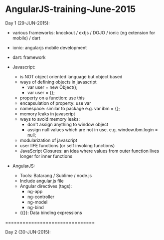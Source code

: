 # AngularJS-training-June-2015

Day 1 (29-JUN-2015):
- various frameworks: knockout / extjs / DOJO / ionic (ng extension for mobile) / dart
- ionic: angularjs mobile development
- dart: framework
- Javascript:
  - is NOT object oriented language but object based
  - ways of defining objects in javascript
    - var user = new Object();
    - var user = {};
  - property on a function: use this
  - encapsulation of property: use var
  - namespace: similar to package e.g. var ibm = {};
  - memory leaks in javascript
  - ways to avoid memory leaks: 
    - don't assign anything to window object
    - assign null values which are not in use. e.g. window.ibm.login = null;
  - modularization of javascript
  - user IIFE functions (or self invoking functions)
  - JavaScript Closures: an idea where values from outer function lives longer for inner functions

- AngularJS:
  - Tools: Batarang / Sublime / node.js
  - Include angular.js file
  - Angular directives (tags):
    - ng-app
    - ng-controller
    - ng-model
    - ng-bind
  - {{}}: Data binding expressions
  

===============================

Day 2 (30-JUN-2015):
